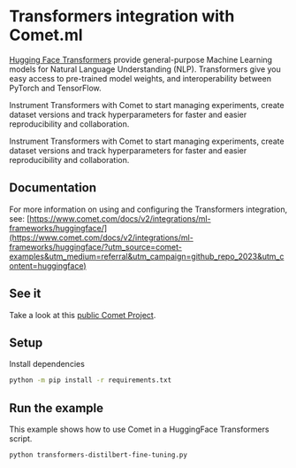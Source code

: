 # Transformers integration with Comet.ml

[Hugging Face Transformers](https://github.com/huggingface/transformers) provide
general-purpose Machine Learning models for Natural Language
Understanding (NLP). Transformers give you easy access to pre-trained model
weights, and interoperability between PyTorch and TensorFlow.

Instrument Transformers with Comet to start managing experiments, create dataset versions and track hyperparameters for faster and easier reproducibility and collaboration.

Instrument Transformers with Comet to start managing experiments, create dataset versions and track hyperparameters for faster and easier reproducibility and collaboration.


## Documentation

For more information on using and configuring the Transformers integration, see: [https://www.comet.com/docs/v2/integrations/ml-frameworks/huggingface/](https://www.comet.com/docs/v2/integrations/ml-frameworks/huggingface/?utm_source=comet-examples&utm_medium=referral&utm_campaign=github_repo_2023&utm_content=huggingface)

## See it

Take a look at this [public Comet Project](https://www.comet.com/examples/comet-example-transformers-distilbert-fine-tuning?utm_source=comet-examples&utm_medium=referral&utm_campaign=github_repo_2023&utm_content=pytorch).

## Setup

Install dependencies

```bash
python -m pip install -r requirements.txt
```

## Run the example


This example shows how to use Comet in a HuggingFace Transformers script.


```bash
python transformers-distilbert-fine-tuning.py
```
